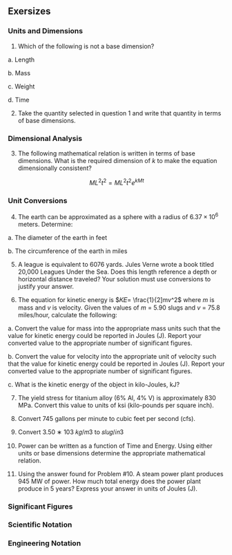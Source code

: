 ## Exersizes

### Units and Dimensions

1. Which of the following is not a base dimension?

a. Length

b. Mass

c. Weight

d. Time

2. Take the quantity selected in question 1 and write that quantity in terms of base dimensions.

### Dimensional Analysis

3. The following mathematical relation is written in terms of base dimensions. What is the required dimension of $k$ to make the equation dimensionally consistent?

$$ ML^{2}t^{2} = ML^{2}t^{2}e^{kMt} $$

### Unit Conversions

4. The earth can be approximated as a sphere with a radius of $6.37 \times 10^6$ meters. Determine:

a. The diameter of the earth in feet

b. The circumference of the earth in miles

5. A league is equivalent to 6076 yards. Jules Verne wrote a book titled 20,000 Leagues
Under the Sea. Does this length reference a depth or horizontal distance traveled? Your
solution must use conversions to justify your answer.

6. The equation for kinetic energy is $𝐾𝐸= \frac{1}{2]mv^2$ where $m$ is mass and $v$ is velocity.
Given the values of $m$ = 5.90 slugs and $v$ = 75.8 miles/hour, calculate the following:

a. Convert the value for mass into the appropriate mass units such that the value for kinetic energy could be reported in Joules (J). Report your converted value to the appropriate number of significant figures.

b. Convert the value for velocity into the appropriate unit of velocity such that the value for kinetic energy could be reported in Joules (J). Report your converted value to the appropriate number of significant figures.

c. What is the kinetic energy of the object in kilo-Joules, kJ?

7. The yield stress for titanium alloy (6% Al, 4% V) is approximately 830 MPa. Convert this value to units of ksi (kilo-pounds per square inch).

8. Convert 745 gallons per minute to cubic feet per second (cfs).

9. Convert 3.50 ∗ 103 𝑘𝑔/𝑚3 to 𝑠𝑙𝑢𝑔/𝑖𝑛3

10. Power can be written as a function of Time and Energy. Using either units or base dimensions determine the appropriate mathematical relation.

11. Using the answer found for Problem #10. A steam power plant produces 945 MW of power. How much total energy does the power plant produce in 5 years? Express your answer in units of Joules (J).

### Significant Figures

### Scientific Notation

### Engineering Notation
